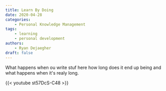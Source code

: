 ```yaml
---
title: Learn By Doing
date: 2020-04-28
categories: 
    - Personal Knowledge Management
tags: 
    - learning
    - personal development
authors:
    - Ryan Dejaegher
draft: false
---
```


What happens when ou write stuf here how long does it end up being and what happens when it's realy long.

{{< youtube st57DcS-C48 >}}